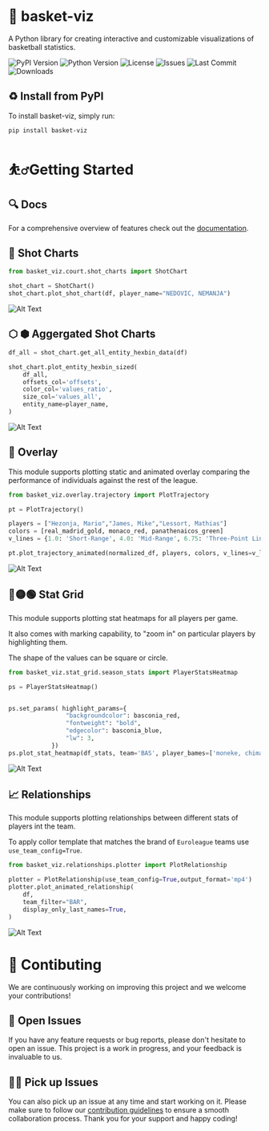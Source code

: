 🏀 basket-viz
==============================

A Python library for creating interactive and customizable visualizations of basketball statistics.

![PyPI Version](https://img.shields.io/pypi/v/basket-viz)
![Python Version](https://img.shields.io/pypi/pyversions/basket-viz)
![License](https://img.shields.io/github/license/sVujke/basket-viz)
![Issues](https://img.shields.io/github/issues/sVujke/basket-viz)
![Last Commit](https://img.shields.io/github/last-commit/sVujke/basket-viz)
![Downloads](https://img.shields.io/pypi/dm/basket-viz)

## ♻️  Install from PyPI

To install basket-viz, simply run:

```bash
pip install basket-viz
```

# ⛹️‍♂️Getting Started 

## 🔍 Docs

For a comprehensive overview of features check out the [documentation](https://svujke.github.io/basket-viz).

## 🎯 Shot Charts 

```python
from basket_viz.court.shot_charts import ShotChart

shot_chart = ShotChart()
shot_chart.plot_shot_chart(df, player_name="NEDOVIC, NEMANJA")
```

![Alt Text](/media/shots.gif)


## ⬡ ⬢ Aggergated Shot Charts

```python
df_all = shot_chart.get_all_entity_hexbin_data(df)

shot_chart.plot_entity_hexbin_sized(
    df_all,
    offsets_col='offsets',
    color_col='values_ratio',
    size_col='values_all',
    entity_name=player_name,
)
```

![Alt Text](/media/sized_hexbin_shotchart.png)


## 🎢 Overlay 
This module supports plotting static and animated overlay comparing the performance of individuals against the rest of the league. 

```python
from basket_viz.overlay.trajectory import PlotTrajectory

pt = PlotTrajectory()

players = ["Hezonja, Mario","James, Mike","Lessort, Mathias"]
colors = [real_madrid_gold, monaco_red, panathenaicos_green]
v_lines = {1.0: 'Short-Range', 4.0: 'Mid-Range', 6.75: 'Three-Point Line'}

pt.plot_trajectory_animated(normalized_df, players, colors, v_lines=v_lines, title=f"Scoring Profiles \n EUROLEAGUE 23/24")
```

![Alt Text](/media/scoring_profile.gif)

## 🔴🟡🟢 Stat Grid 
This module supports plotting stat heatmaps for all players per game.

It also comes with marking capability, to "zoom in" on particular players by highlighting them.

The shape of the values can be square or circle. 

```python
from basket_viz.stat_grid.season_stats import PlayerStatsHeatmap

ps = PlayerStatsHeatmap()


ps.set_params( highlight_params={
                "backgroundcolor": basconia_red,
                "fontweight": "bold",
                "edgecolor": basconia_blue,
                "lw": 3,
            })
ps.plot_stat_heatmap(df_stats, team='BAS', player_bames=['moneke, chima'.upper()], num_games=15, stat=stat)
```

![Alt Text](/media/statgrid-plus-minus.png)

## 📈 Relationships 

This module supports plotting relationships between different stats of players int the team. 

To apply collor template that matches the brand of `Euroleague` teams use `use_team_config=True`. 

```python
from basket_viz.relationships.plotter import PlotRelationship

plotter = PlotRelationship(use_team_config=True,output_format='mp4')
plotter.plot_animated_relationship(
    df,
    team_filter="BAR",
    display_only_last_names=True,
)
```

![Alt Text](/media/BAR_.gif)

# 🙌 Contibuting 

We are continuously working on improving this project and we welcome your contributions!

## 🐞 Open Issues 

If you have any feature requests or bug reports, please don't hesitate to open an issue. This project is a work in progress, and your feedback is invaluable to us.

## 👨‍💻 Pick up Issues

You can also pick up an issue at any time and start working on it. Please make sure to follow our [contribution guidelines](CONTRIBUTING.md) to ensure a smooth collaboration process. Thank you for your support and happy coding!

